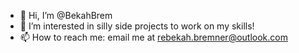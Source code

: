 - 👋 Hi, I’m @BekahBrem
- 👀 I’m interested in silly side projects to work on my skills!
- 📫 How to reach me: email me at rebekah.bremner@outlook.com

